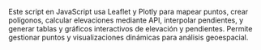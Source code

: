Este script en JavaScript usa Leaflet y Plotly para mapear puntos, crear polígonos, calcular elevaciones mediante API, interpolar pendientes, y generar tablas y gráficos interactivos de elevación y pendientes. Permite gestionar puntos y visualizaciones dinámicas para análisis geoespacial.
